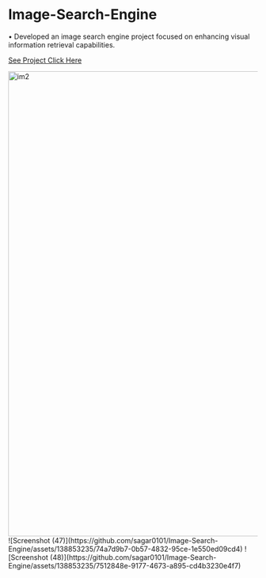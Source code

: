 # Image-Search-Engine
• Developed an image search engine project focused on enhancing visual information retrieval capabilities.


[See Project Click Here](https://github.com/sagar0101/Image-Search-Engine/assets/138853235/07cad956-e3bb-4b9a-be43-77f8350315a2 )

<img width="941" alt="im2" src="https://github.com/sagar0101/Image-Search-Engine/assets/138853235/3d6afca0-9014-4f55-bc8e-b59b0f867372">
![Screenshot (47)](https://github.com/sagar0101/Image-Search-Engine/assets/138853235/74a7d9b7-0b57-4832-95ce-1e550ed09cd4)
![Screenshot (48)](https://github.com/sagar0101/Image-Search-Engine/assets/138853235/7512848e-9177-4673-a895-cd4b3230e4f7)
